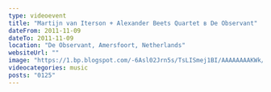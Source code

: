 ```yaml
---
type: videoevent
title: "Martijn van Iterson + Alexander Beets Quartet в De Observant"
dateFrom: 2011-11-09
dateTo: 2011-11-09
location: "De Observant, Amersfoort, Netherlands"
websiteUrl: ""
image: "https://1.bp.blogspot.com/-6Asl02Jrn5s/TsLISmej1BI/AAAAAAAAKWk/3KjPmvnXumM/s1600/dsc07258.picasaweb.jpg"
videocategories: music
posts: "0125"
---
```

